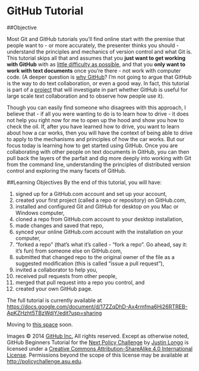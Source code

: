 GitHub Tutorial
===============

##Objective

Most Git and GitHub tutorials you’ll find online start with the premise that people want to - or more accurately, the presenter thinks you should - understand the principles and mechanics of version control and what Git is. This tutorial skips all that and assumes that you **just want to get working with GitHub** with as [little difficulty as possible](http://readwrite.com/2013/09/11/github-for-everyone#awesm=~ow4yO7gECJf7fI), and that you **only want to work with text documents** once you’re there - not work with computer code. (A deeper question is [why GitHub](https://docs.google.com/document/d/1bfUnRir6n7BTfx_GLYzPLF7gazrdsrcfpdBT6NHnmbk/edit?usp=sharing)? I’m not going to argue that GitHub is the way to do text collaboration, or even a good way. In fact, this tutorial is part of a [project](https://docs.google.com/presentation/d/10X6SWQatKTMnrWU7riVB2Mz_887eZvYH0NXFISmNTE4/edit?usp=sharing) that will investigate in part whether GitHub is useful for large scale text collaboration and to observe how people use it). 

Though you can easily find someone who disagrees with this approach, I believe that - if all you were wanting to do is to learn how to drive - it does not help you right now for me to open up the hood and show you how to check the oil. If, after you have learned how to drive, you want to learn about how a car works, then you will have the context of being able to drive to apply to the mechanisms and principles of how the car works. But our focus today is learning how to get started using GitHub. Once you are collaborating with other people on text documents in GitHub, you can then pull back the layers of the parfait and dig more deeply into working with Git from the command line, understanding the principles of distributed version control and exploring the many facets of GitHub.

##Learning Objectives
By the end of this tutorial, you will have:

1. signed up for a GitHub.com account and set up your account,
2. created your first project (called a repo or repository) on GitHub.com,
3. installed and configured Git and GitHub for desktop on you Mac or Windows computer,
4. cloned a repo from GitHub.com account to your desktop installation,
5. made changes and saved that repo,
6. synced your online GitHub.com account with the installation on your computer,
7. “forked a repo” (that’s what it’s called - “fork a repo”. Go ahead, say it: it’s fun) from someone else on GitHub.com,
8. submitted that changed repo to the original owner of the file as a suggested modification (this is called “issue a pull request”),
9. invited a collaborator to help you,
10. received pull requests from other people,
11. merged that pull request into a repo you control, and 
12. created your own GitHub page. 


The full tutorial is currently available at https://docs.google.com/document/d/17ZZqDhD-Ax4rmfma6Hi26RTREB-ApKZHzht5TBzWdjY/edit?usp=sharing

Moving to [this space](http://next-policy-challenge.github.io/tutorial/) soon.

Images © 2014 [GitHub Inc.](https://github.com/) All rights reserved.
Except as otherwise noted, GitHub Beginners Tutorial for the [Next Policy Challenge](http://policychallenge.asu.edu) by [Justin Longo](http://jlphd.wordpress.com/) is licensed under a [Creative Commons Attribution-ShareAlike 4.0 International License](http://creativecommons.org/licenses/by-sa/4.0/deed.en_US).
Permissions beyond the scope of this license may be available at http://policychallenge.asu.edu.
